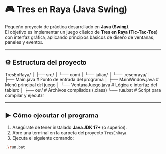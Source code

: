 # 🎮 Tres en Raya (Java Swing)

Pequeño proyecto de práctica desarrollado en **Java (Swing)**.  
El objetivo es implementar un juego clásico de **Tres en Raya (Tic-Tac-Toe)** con interfaz gráfica, aplicando principios básicos de diseño de ventanas, paneles y eventos.

---

## ⚙️ Estructura del proyecto

TresEnRaya/
│
├── src/
│   └── com/
│       └── julian/
│           └── tresenraya/
│               ├── Main.java          # Punto de entrada del programa
│               ├── MainWindow.java    # Menú principal del juego
│               └── VentanaJuego.java  # Lógica e interfaz del tablero
│
├── out/                              # Archivos compilados (.class)
└── run.bat                           # Script para compilar y ejecutar

---

## ▶️ Cómo ejecutar el programa

1. Asegúrate de tener instalado **Java JDK 17+** (o superior).
2. Abre una terminal en la carpeta del proyecto `TresEnRaya`.
3. Ejecuta el siguiente comando:

```bash
.\run.bat
